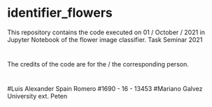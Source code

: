 # identifier_flowers
This repository contains the code executed on 01 / October / 2021 in Jupyter Notebook of the flower image classifier.
Task Seminar 2021
#
The credits of the code are for the / the corresponding person.
#
#Luis Alexander Spain Romero
#1690 - 16 - 13453
#Mariano Galvez University ext. Peten



